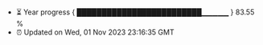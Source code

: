 - ⏳ Year progress { █████████████████████████▁▁▁▁▁ } 83.55 %
- ⏰ Updated on Wed, 01 Nov 2023 23:16:35 GMT

